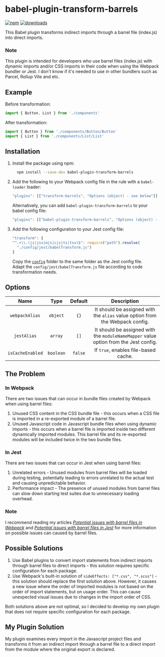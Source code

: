 # babel-plugin-transform-barrels

[![npm](https://badgen.net/npm/v/babel-plugin-transform-barrels)](https://www.npmjs.com/package/babel-plugin-transform-barrels)
[![downloads](https://badgen.net/npm/dt/babel-plugin-transform-barrels)](https://www.npmjs.com/package/babel-plugin-transform-barrels)

This Babel plugin transforms indirect imports through a barrel file (index.js) into direct imports.

### Note
This plugin is intended for developers who use barrel files (index.js) with dynamic imports and/or CSS imports in their code when using the Webpack bundler or Jest. I don't know if it's needed to use in other bundlers such as Parcel, Rollup Vite and etc.

## Example

Before transformation:

```javascript
import { Button, List } from './components'
```

After transformation:

```javascript
import { Button } from './components/Button/Button'
import { List } from './components/List/List'
```


## Installation

1. Install the package using npm:

    ```bash
      npm install --save-dev babel-plugin-transform-barrels
    ```

2. Add the following to your Webpack config file in the rule with a `babel-loader` loader:

    ```javascript
    "plugins": [["transform-barrels", "Options (object) - see below"]]
    ```

   Alternatively, you can add `babel-plugin-transform-barrels` to your babel config file:

    ```javascript
    "plugins": [["babel-plugin-transform-barrels", "Options (object) - see below"]]
    ```

3. Add the following configuration to your Jest config file:

    ```javascript
    "transform": {
    "^.+\\.(js|jsx|mjs|cjs|ts|tsx)$": require("path").resolve(
      "./config/jest/babelTransform.js")
    }
    ```

   Copy the [`config`](config) folder to the same folder as the Jest config file.
   <br>
   Adapt the `config/jest/babelTransform.js` file according to code transformation needs.

## Options

|     **Name**     |  **Type** | **Default** |                                    **Description**                                   |
|:----------------:|:---------:|:-----------:|:------------------------------------------------------------------------------------:|
|  `webpackAlias`  |  `object` |     `{}`    |     It should be assigned with the `alias` value option from the Webpack config.     |
|    `jestAlias`   |  `array`  |     `[]`    | It should be assigned with the `moduleNameMapper` value option from the Jest config. |
| `isCacheEnabled` | `boolean` |   `false`   |                         If `true`, enables file-based cache.                         |

## The Problem

### In Webpack
There are two issues that can occur in bundle files created by Webpack when using barrel files:
1. Unused CSS content in the CSS bundle file - this occurs when a CSS file is imported in a re-exported module of a barrel file.
2. Unused Javascript code in Javascript bundle files when using dynamic imports - this occurs when a barrel file is imported inside two different dynamically imported modules. This barrel file and its re-exported modules will be included twice in the two bundle files.

### In Jest
There are two issues that can occur in Jest when using barrel files:
1. Unrelated errors - Unused modules from barrel files will be loaded during testing, potentially leading to errors unrelated to the actual test and causing unpredictable behavior.
2. Performance impact - The presence of unused modules from barrel files can slow down starting test suites due to unnecessary loading overhead.

### Note
I recommend reading my articles [*Potential issues with barrel files in Webpack*](https://dev.to/fogel/potential-issues-with-barrel-files-in-webpack-4bf2) and [*Potential issues with barrel files in Jest*](https://dev.to/fogel/potential-issues-with-barrel-files-in-jest-1nkl) for more information on possible issues can caused by barrel files.

## Possible Solutions

1. Use Babel plugins to convert import statements from indirect imports through barrel files to direct imports - this solution requires specific configuration for each package.
2. Use Webpack's built-in solution of `sideEffects: ["*.css", "*.scss"]` - this solution should replace the first solution above. However, it causes a new issue where the order of imported modules is not based on the order of import statements, but on usage order. This can cause unexpected visual issues due to changes in the import order of CSS.

Both solutions above are not optimal, so I decided to develop my own plugin that does not require specific configuration for each package.

## My Plugin Solution
My plugin examines every import in the Javascript project files and transforms it from an indirect import through a barrel file to a direct import from the module where the original export is declared.
